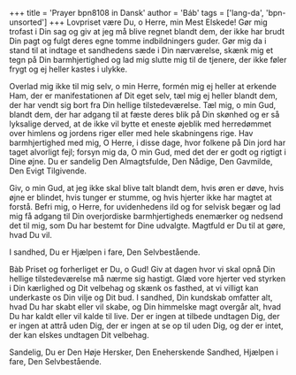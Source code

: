 +++
title = 'Prayer bpn8108 in Dansk'
author = 'Báb'
tags = ['lang-da', 'bpn-unsorted']
+++
Lovpriset være Du, o Herre, min Mest Elskede! Gør mig trofast i Din sag og giv at jeg må blive regnet blandt dem, der ikke har brudt Din pagt og fulgt deres egne tomme indbildningers guder. Gør mig da i stand til at indtage et sandhedens sæde i Din nærværelse, skænk mig et tegn på Din barmhjertighed og lad mig slutte mig til de tjenere, der ikke føler frygt og ej heller kastes i ulykke.

Overlad mig ikke til mig selv, o min Herre, formén mig ej heller at erkende Ham, der er manifestationen af Dit eget selv, tæl mig ej heller blandt dem, der har vendt sig bort fra Din hellige tilstedeværelse. Tæl mig, o min Gud, blandt dem, der har adgang til at fæste deres blik på Din skønhed og er så lyksalige derved, at de ikke vil bytte et eneste øjeblik med herredømmet over himlens og jordens riger eller med hele skabningens rige. Hav barmhjertighed med mig, O Herre, i disse dage, hvor folkene på Din jord har taget alvorligt fejl; forsyn mig da, O min Gud, med det der er godt og rigtigt i Dine øjne. Du er sandelig Den Almagtsfulde, Den Nådige, Den Gavmilde, Den Evigt Tilgivende.

Giv, o min Gud, at jeg ikke skal blive talt blandt dem, hvis øren er døve, hvis øjne er blindet, hvis tunger er stumme, og hvis hjerter ikke har magtet at forstå. Befri mig, o Herre, for uvidenhedens ild og for selvisk begær og lad mig få adgang til Din overjordiske barmhjertigheds enemærker og nedsend det til mig, som Du har bestemt for Dine udvalgte. Magtfuld er Du til at gøre, hvad Du vil.

I sandhed, Du er Hjælpen i fare, Den Selvbestående.

Bàb Priset og forherliget er Du, o Gud! Giv at dagen hvor vi skal opnå Din hellige tilstedeværelse må nærme sig hastigt. Glæd vore hjerter ved styrken i Din kærlighed og Dit velbehag og skænk os fasthed, at vi villigt kan underkaste os Din vilje og Dit bud. I sandhed, Din kundskab omfatter alt, hvad Du har skabt eller vil skabe, og Din himmelske magt overgår alt, hvad Du har kaldt eller vil kalde til live. Der er ingen at tilbede undtagen Dig, der er ingen at attrå uden Dig, der er ingen at se op til uden Dig, og der er intet, der kan elskes undtagen Dit velbehag.

Sandelig, Du er Den Høje Hersker, Den Eneherskende Sandhed, Hjælpen i fare, Den Selvbestående.
